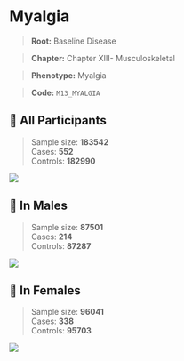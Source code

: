 # Myalgia

> **Root:** Baseline Disease  

> **Chapter:** Chapter XIII- Musculoskeletal  

> **Phenotype:** Myalgia  

> **Code:** `M13_MYALGIA`

## 🧪 All Participants  
> Sample size: **183542**  
> Cases: **552**  
> Controls: **182990**
<img src="/Disease/Figures/ALL/Incidence/M13_MYALGIA.png"/>
<CsvTable src="/Disease/Data/ALL/Incidence/COX_M13_MYALGIA.csv" label="🔍 View full results" />

## 👨 In Males  
> Sample size: **87501**  
> Cases: **214**  
> Controls: **87287**
<img src="/Disease/Figures/Male/Incidence/M13_MYALGIA.png"/>
<CsvTable src="/Disease/Data/Male/Incidence/COX_M13_MYALGIA.csv" label="🔍 View full results" />

## 👩 In Females  
> Sample size: **96041**  
> Cases: **338**  
> Controls: **95703**
<img src="/Disease/Figures/Female/Incidence/M13_MYALGIA.png"/>
<CsvTable src="/Disease/Data/Female/Incidence/COX_M13_MYALGIA.csv" label="🔍 View full results" />
